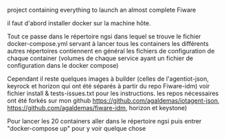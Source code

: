 project containing everything to launch an almost complete Fiware

il faut d'abord installer docker sur la machine hôte.

Tout ce passe dans le répertoire ngsi dans lequel se trouve le fichier docker-compose.yml servant à lancer tous les containers
les différents autres répertoires contiennent en général les fichiers de configuration de chaque container (volumes de chaque service ayant un fichier de configuration dans le docker compose)

Cependant il reste quelques images à builder (celles de l'agentiot-json, keyrock et horizon qui ont été séparés à partir du repo Fiware-idm)
voir fichier install & tests-issues.txt pour les instructions.
les repos nécessaires ont été forkés sur mon github 
https://github.com/agaldemas/iotagent-json, 
https://github.com/agaldemas/fiware-idm, horizon et keystone)

Pour lancer les 20 containers aller dans le répertoire ngsi puis entrer "docker-compose up"
pour y voir quelque chose
